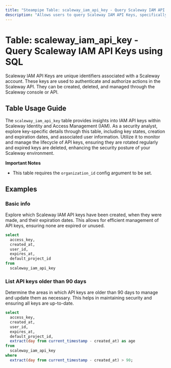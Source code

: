 ```yaml
---
title: "Steampipe Table: scaleway_iam_api_key - Query Scaleway IAM API Keys using SQL"
description: "Allows users to query Scaleway IAM API Keys, specifically providing details about each key, including ID, state, creation and expiration dates, and associated user information."
---
```


# Table: scaleway_iam_api_key - Query Scaleway IAM API Keys using SQL

Scaleway IAM API Keys are unique identifiers associated with a Scaleway account. These keys are used to authenticate and authorize actions in the Scaleway API. They can be created, deleted, and managed through the Scaleway console or API.

## Table Usage Guide

The `scaleway_iam_api_key` table provides insights into IAM API keys within Scaleway Identity and Access Management (IAM). As a security analyst, explore key-specific details through this table, including key states, creation and expiration dates, and associated user information. Utilize it to monitor and manage the lifecycle of API keys, ensuring they are rotated regularly and expired keys are deleted, enhancing the security posture of your Scaleway environment.

**Important Notes**
- This table requires the `organization_id` config argument to be set.

## Examples

### Basic info
Explore which Scaleway IAM API keys have been created, when they were made, and their expiration dates. This allows for efficient management of API keys, ensuring none are expired or unused.

```sql
select
  access_key,
  created_at,
  user_id,
  expires_at,
  default_project_id
from
  scaleway_iam_api_key
```

### List API keys older than 90 days
Determine the areas in which API keys are older than 90 days to manage and update them as necessary. This helps in maintaining security and ensuring all keys are up-to-date.

```sql
select
  access_key,
  created_at,
  user_id,
  expires_at,
  default_project_id,
  extract(day from current_timestamp - created_at) as age
from
  scaleway_iam_api_key
where
  extract(day from current_timestamp - created_at) > 90;
```